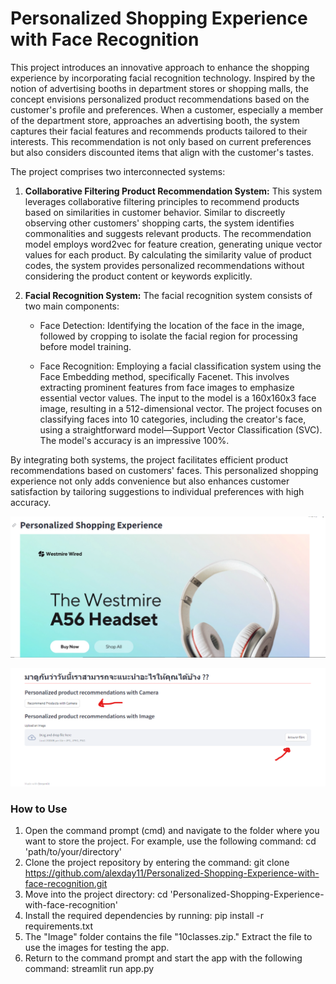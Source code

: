 # **Personalized Shopping Experience with Face Recognition**

This project introduces an innovative approach to enhance the shopping experience by incorporating facial recognition technology. Inspired by the notion of advertising booths in department stores or shopping malls, the concept envisions personalized product recommendations based on the customer's profile and preferences. When a customer, especially a member of the department store, approaches an advertising booth, the system captures their facial features and recommends products tailored to their interests. This recommendation is not only based on current preferences but also considers discounted items that align with the customer's tastes.

The project comprises two interconnected systems:

1. **Collaborative Filtering Product Recommendation System:**
    This system leverages collaborative filtering principles to recommend products based on similarities in customer behavior. Similar to discreetly observing other customers' shopping carts, the system identifies commonalities and suggests relevant products. The recommendation model employs word2vec for feature creation, generating unique vector values for each product. By calculating the similarity value of product codes, the system provides personalized recommendations without considering the product content or keywords explicitly.

2. **Facial Recognition System:**
    The facial recognition system consists of two main components:

    - Face Detection: Identifying the location of the face in the image, followed by cropping to isolate the facial region for processing before model training.

    - Face Recognition: Employing a facial classification system using the Face Embedding method, specifically Facenet. This involves extracting prominent features from face images to emphasize essential vector values. The input to the model is a 160x160x3 face image, resulting in a 512-dimensional vector. The project focuses on classifying faces into 10 categories, including the creator's face, using a straightforward model—Support Vector Classification (SVC). The model's accuracy is an impressive 100%.

By integrating both systems, the project facilitates efficient product recommendations based on customers' faces. This personalized shopping experience not only adds convenience but also enhances customer satisfaction by tailoring suggestions to individual preferences with high accuracy.



![example1](img1.png)

![example2](img2.png)

### **How to Use**
1. Open the command prompt (cmd) and navigate to the folder where you want to store the project. For example, use the following command: cd 'path/to/your/directory'
2. Clone the project repository by entering the command: git clone https://github.com/alexday11/Personalized-Shopping-Experience-with-face-recognition.git
3. Move into the project directory: cd 'Personalized-Shopping-Experience-with-face-recognition'
4. Install the required dependencies by running: pip install -r requirements.txt
5. The "Image" folder contains the file "10classes.zip." Extract the file to use the images for testing the app.
6. Return to the command prompt and start the app with the following command: streamlit run app.py


